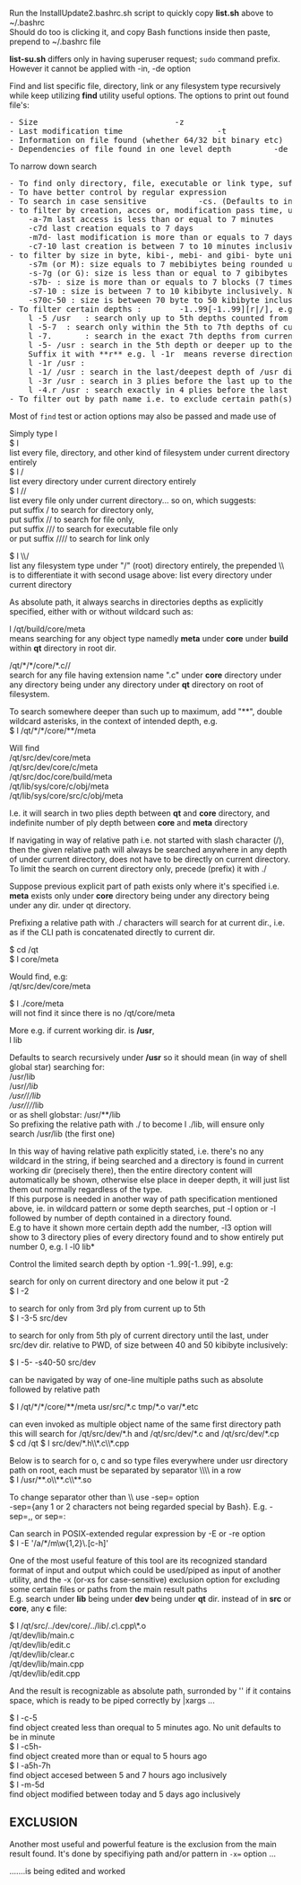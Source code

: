 Run the InstallUpdate2.bashrc.sh script to quickly copy **list.sh** above to ~/.bashrc    
Should do too is clicking it, and copy Bash functions inside then paste, prepend to ~/.bashrc file   

**list-su.sh** differs only in having superuser request; `sudo` command prefix. However it cannot be applied with -in, -de option   

Find and list specific file, directory, link or any filesystem type recursively while keep utilizing **find** utility useful options. The options to print out found file's:  
<pre>- Size								-z   
- Last modification time					-t   
- Information on file found (whether 64/32 bit binary etc)	-in   
- Dependencies of file found in one level depth			-de</pre>
To narrow down search   
<pre>
- To find only directory, file, executable or link type, suffix path with /, //, /// or ////    
- To have better control by regular expression				-E or -re   
- To search in case sensitive			-cs. (Defaults to insensitive, -ci)   
- to filter by creation, acces or, modification pass time, use -c, -a, -m an easier use than find (the found number is rounded up to the given)   
	-a-7m last access is less than or equal to 7 minutes   
	-c7d last creation equals to 7 days   
	-m7d- last modification is more than or equals to 7 days   
	-c7-10 last creation is between 7 to 10 minutes inclusively. No unit means in minute   
- to filter by size in byte, kibi-, mebi- and gibi- byte unit which has simpler command than find's   
	-s7m (or M): size equals to 7 mebibiytes being rounded up  
	-s-7g (or G): size is less than or equal to 7 gibibytes   
	-s7b- : size is more than or equals to 7 blocks (7 times 512-bytes)   
	-s7-10 : size is between 7 to 10 kibibyte inclusively. No unit means in kibibyte 
	-s70c-50 : size is between 70 byte to 50 kibibyte inclusively 
- To filter certain depths :		-1..99[-1..99][r|/], e.g.   
	l -5 /usr	: search only up to 5th depths counted from /usr dir.
	l -5-7	: search only within the 5th to 7th depths of current dir.
	l -7.		: search in the exact 7th depths from current dir.
	l -5- /usr : search in the 5th depth or deeper up to the last, counted from /usr dir.
	Suffix it with **r** e.g. l -1r  means reverse direction (or put / instead of r)
	l -1r /usr :
	l -1/ /usr : search in the last/deepest depth of /usr dir.
	l -3r /usr : search in 3 plies before the last up to the last depth of /usr dir.
	l -4.r /usr : search exactly in 4 plies before the last depth of /usr dir.
- To filter out by path name i.e. to exclude certain path(s) from the main search results -x=   
</pre>
Most of `find` test or action options may also be passed and made use of   

Simply type l   
$ l   
list every file, directory, and other kind of filesystem under current directory entirely   
$ l /   
list every directory under current directory entirely   
$ l //   
list every file only under current directory... so on, which suggests:  
put suffix / to search for directory only,  
put suffix // to search for file only,   
put suffix /// to search for executable file only  
or put suffix //// to search for link only   

$ l \\\\/   
list any filesystem type under "/" (root) directory entirely, the prepended \\\\ is to differentiate it with second usage above: list every directory under current directory   

As absolute path, it always searchs in directories depths as explicitly specified, either with or without wildcard such as:   

l /qt/build/core/meta   
means searching for any object type namedly **meta** under **core** under **build** within **qt** directory in root dir.   

/qt/\*/\*/core/\*.c//   
search for any file having extension name ".c" under **core** directory under any directory being under any directory under **qt** directory on root of filesystem.   

To search somewhere deeper than such up to maximum, add "\*\*", double wildcard asterisks, in the context of intended depth, e.g.   
$ l /qt/\*/\*/core/\*\*/meta   

Will find   
/qt/src/dev/core/meta   
/qt/src/dev/core/c/meta   
/qt/src/doc/core/build/meta   
/qt/lib/sys/core/c/obj/meta   
/qt/lib/sys/core/src/c/obj/meta  

I.e. it will search in two plies depth between **qt** and **core** directory, and indefinite number of ply depth between **core** and **meta** directory   

If navigating in way of relative path i.e. not started with slash character (/), then the given relative path will always be searched anywhere in any depth of under current directory, does not have to be directly on current directory.   
To limit the search on current directory only, precede (prefix) it with ./   

Suppose previous explicit part of path exists only where it's specified i.e. **meta** exists only under **core** directory being under any directory being under any dir. under qt directory.   

Prefixing a relative path with ./ characters will search for at current dir., i.e. as if the CLI path is concatenated directly to current dir.   

$ cd /qt   
$ l core/meta   

Would find, e.g:   
/qt/src/dev/core/meta   

$ l ./core/meta   
will not find it since there is no /qt/core/meta    

More e.g. if current working dir. is **/usr**,   
	l lib   

Defaults to search recursively under **/usr** so it should mean (in way of shell global star) searching for:   
	/usr/lib   
	/usr/*/lib   
	/usr/*/*/lib   
	/usr/*/*/*/lib   
	or as shell globstar: 	/usr/**/lib   
So prefixing the relative path with ./ to become l ./lib, will ensure only search /usr/lib (the first one)  

In this way of having relative path explicitly stated, i.e. there's no any wildcard in the string, if being searched and a directory is found in current working dir (precisely there), then the entire directory content will automatically be shown, otherwise else place in deeper depth, it will just list them out normally regardless of the type.      
If this purpose is needed in another way of path specification mentioned above, ie. in wildcard pattern or some depth searches, put -l option or -l followed by number of depth contained in a directory found.   
E.g to have it shown more certain depth add the number, -l3 option will show to 3 directory plies of every  directory found and to show entirely put number 0, e.g. l -l0 lib* 

Control the limited search depth by option -1..99[-1..99],  e.g:
   
search for only on current directory and one below it put -2   
$ l -2   

to search for only from 3rd ply from current up to 5th    
$ l -3-5 src/dev   

to search for only from 5th ply of current directory until the last, under src/dev dir. relative to PWD, of size between 40 and 50 kibibyte inclusively:   

$ l -5- -s40-50 src/dev   

can be navigated by way of one-line multiple paths such as absolute followed by relative path      

$ l /qt/\*/\*/core/\*\*/meta  usr/src/\*.c   tmp/\*.o var/\*.etc

can even invoked as multiple object name of the same first directory path   
this will search for /qt/src/dev/\*.h and /qt/src/dev/\*.c and /qt/src/dev/\*.cp    
$ cd /qt
$ l src/dev/*.h\\\\\*.c\\\\\*.cpp   

Below is to search for o, c and so type files everywhere under usr directory path on root, each must be separated by separator \\\\\\\\ in a row   
$ l /usr/\*\*.o\\\\\*\*.c\\\\\*\*.so   

To change separator other than \\\\ use -sep= option   
-sep={any 1 or 2 characters not being regarded special by Bash}. E.g. -sep=,, or sep=:   

Can search in POSIX-extended regular expression by -E or -re option   
$ l -E '/a/*/m\w{1,2}\\.[c-h]'   

One of the most useful feature of this tool are its recognized standard format of input and output which could be used/piped as input of another utility, and the -x (or-xs for case-sensitive) exclusion option for excluding some certain files or paths from the main result paths  
E.g. search under **lib** being under **dev** being under **qt** dir. instead of in **src** or **core**, any **c** file:   

$ l /qt/src/../dev/core/../lib/*.c\\*.cpp\\*.o   
/qt/dev/lib/main.c   
/qt/dev/lib/edit.c   
/qt/dev/lib/clear.c   
/qt/dev/lib/main.cpp   
/qt/dev/lib/edit.cpp   

And the result is recognizable as absolute path, surronded by '' if it contains space, which is ready to be piped correctly by \|xargs ...    

$ l -c-5   
   find object created less than orequal to 5 minutes ago. No unit defaults to be in minute  
$ l -c5h-   
   find object created more than or equal to 5 hours ago  
$ l -a5h-7h   
   find object accesed between 5 and 7 hours ago inclusively  
$ l -m-5d   
   find object modified between today and 5 days ago inclusively  

## EXCLUSION

Another most useful and powerful feature is the exclusion from the main result found. It's done by specifiying path and/or pattern in `-x=` option ...

.......is being edited and worked



